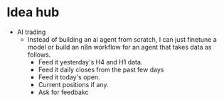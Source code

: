 # Idea hub

- AI trading
    - Instead of building an ai agent from scratch, I can just finetune a model or build an n8n workflow for an agent that takes data as follows.
        - Feed it yesterday's H4 and H1 data.
        - Feed it daily closes from the past few days
        - Feed it today's open.
        - Current positions if any.
        - Ask for feedbakc